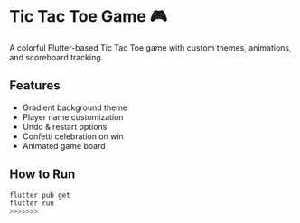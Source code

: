 # Tic Tac Toe Game 🎮
A colorful Flutter-based Tic Tac Toe game with custom themes, animations, and scoreboard tracking.

## Features
- Gradient background theme
- Player name customization
- Undo & restart options
- Confetti celebration on win
- Animated game board

## How to Run
```bash
flutter pub get
flutter run
>>>>>>>
